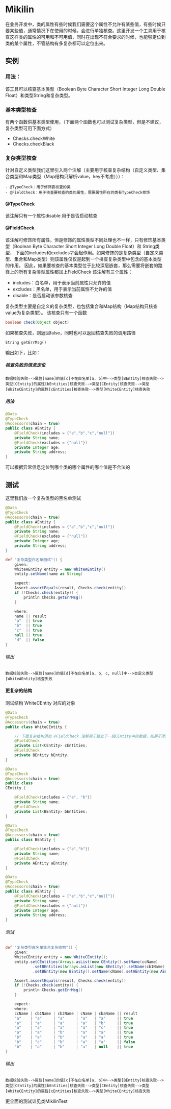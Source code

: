 # Mikilin
在业务开发中，类的属性有些时候我们需要这个属性不允许有某些值，有些时候只要某些值，通常情况下在使用的时候，会进行单独核查。这里开发一个工具用于核查这样类的属性的可用和不可用值，同时在出现不符合要求的时候，也能够定位到类的某个属性，不管结构有多复杂都可以定位出来。
## 实例
### 用法：
该工具可以核查基本类型（Boolean Byte Character Short Integer Long Double Float）和类型String和复杂类型。
### 基本类型核查
有两个函数供基本类型使用，（下面两个函数也可以测试复杂类型，但是不建议，复杂类型可用下面方式）
- Checks.checkWhite
- Checks.checkBlack

### 复杂类型核查
针对自定义类型我们这里引入两个注解（主要用于核查复杂结构（自定义类型、集合类型和Map类型（Map结构只解析value，key不考虑）））：
```
- @TypeCheck：用于修饰要核查的类
- @FieldCheck：用于核查要核查的类的属性，需要属性所在的类有TypeCheck修饰
```
#### @TypeCheck
该注解只有一个属性disable 用于是否启动核查
#### @FieldCheck 
该注解可修饰所有属性，但是修饰的属性类型不同处理也不一样，只有修饰基本类型（Boolean Byte Character Short Integer Long Double Float）和 String类型，
下面的includes和excludes才会起作用。如果修饰的是复杂类型（自定义类型、集合和Map类型）则该属性仅仅是起到一个排查复杂类型中包含的基本类型的作用，
因此，如果要核查的基本类型位于比较深层嵌套，那么需要将嵌套的路径上的所有复杂类型属性都加上FieldCheck
该注解有三个属性：
- includes：白名单，用于表示当前属性只允许的值
- excludes：黑名单，用于表示当前属性不允许的值
- disable：是否启动该参数核查


复杂类型主要是自定义的复杂类型，也包括集合和Map结构（Map结构只核查value为复杂类型）。
该核查只有一个函数
``` java
boolean check(Object object)
```
如果核查失败，则返回false，同时也可以返回核查失败的调用路径
```
String getErrMsg()
```
输出如下，比如：
##### 核查失败的信息定位
```
数据校验失败-->属性[name]的值[c]不在白名单[a, b]中-->类型[BEntity]核查失败-->类型[CEntity]的属性[bEntities]核查失败-->类型[CEntity]核查失败-->类型[WhiteCEntity]的属性[cEntities]核查失败-->类型[WhiteCEntity]核查失败
```
##### 用法
```java
@Data
@TypeCheck
@Accessors(chain = true)
public class AEntity {
    @FieldCheck(includes = {"a","b","c","null"})
    private String name;
    @FieldCheck(excludes = {"null"})
    private Integer age;
    private String address;
}
```
可以根据异常信息定位到哪个类的哪个属性的哪个值是不合法的
## 测试
这里我们放一个复杂类型的黑名单测试
```java
@Data
@TypeCheck
@Accessors(chain = true)
public class AEntity {
    @FieldCheck(includes = {"a","b","c","null"})
    private String name;
    @FieldCheck(excludes = {"null"})
    private Integer age;
    private String address;
}
```
```groovy
def "复杂类型白名单测试"() {
    given:
    WhiteAEntity entity = new WhiteAEntity()
    entity.setName(name as String)

    expect:
    Assert.assertEquals(result, Checks.check(entity))
    if (!Checks.check(entity)) {
        println Checks.getErrMsg()
    }

    where:
    name || result
    "a"  || true
    "b"  || true
    "c"  || true
    null || true
    "d"  || false
}
```
###### 输出
```
数据校验失败-->属性[name]的值[d]不在白名单[a, b, c, null]中-->自定义类型[WhiteAEntity]核查失败
```
#### 更复杂的结构
测试结构 WhiteCEntity 对应的对象
```java
@Data
@TypeCheck
@Accessors(chain = true)
public class WhiteCEntity {

    // 下面复杂结构添加 @FieldCheck 注解用于建立下一级CEntity中的数据，如果不添加，则下一级无法核查
    @FieldCheck
    private List<CEntity> cEntities;
    @FieldCheck
    private BEntity bEntity;
}
```
```java
@Data
@TypeCheck
@Accessors(chain = true)
public class
CEntity {

    @FieldCheck(includes = {"a", "b"})
    private String name;
    @FieldCheck
    private List<BEntity> bEntities;
}
```
```java
@Data
@TypeCheck
@Accessors(chain = true)
public class BEntity {

    @FieldCheck(includes = {"a","b"})
    private String name;
    @FieldCheck
    private AEntity aEntity;
}
```
```java
@Data
@TypeCheck
@Accessors(chain = true)
public class AEntity {
    @FieldCheck(includes = {"a","b","c","null"})
    private String name;
    @FieldCheck(excludes = {"null"})
    private Integer age;
    private String address;
}
```
###### 测试
```groovy
def "复杂类型白名单集合复杂结构"() {
    given:
    WhiteCEntity entity = new WhiteCEntity();
    entity.setCEntities(Arrays.asList(new CEntity().setName(ccName)
            .setBEntities(Arrays.asList(new BEntity().setName(cb1Name), new BEntity().setName(cb2Name)))))
            .setBEntity(new BEntity().setName(cName).setAEntity(new AEntity().setName(cbaName).setAge(12)))

    Assert.assertEquals(result, Checks.check(entity))
    if (!Checks.check(entity)) {
        println Checks.getErrMsg()
    }

    expect:
    where:
    ccName | cb1Name | cb2Name | cName | cbaName || result
    "a"    | "a"     | "a"     | "a"   | "a"     || true
    "a"    | "a"     | "a"     | "a"   | "b"     || true
    "a"    | "a"     | "a"     | "a"   | "c"     || true
    "a"    | "a"     | "b"     | "a"   | "a"     || true
    "b"    | "a"     | "b"     | "a"   | "a"     || true
    "b"    | "c"     | "b"     | "a"   | "a"     || false
    "b"    | "a"     | "b"     | "a"   | null    || true
}
```
###### 输出
```text
数据校验失败-->属性[name]的值[c]不在白名单[a, b]中-->类型[BEntity]核查失败-->类型[CEntity]的属性[bEntities]核查失败-->类型[CEntity]核查失败-->类型[WhiteCEntity]的属性[cEntities]核查失败-->类型[WhiteCEntity]核查失败
```
更全面的测试详见类MikilinTest
